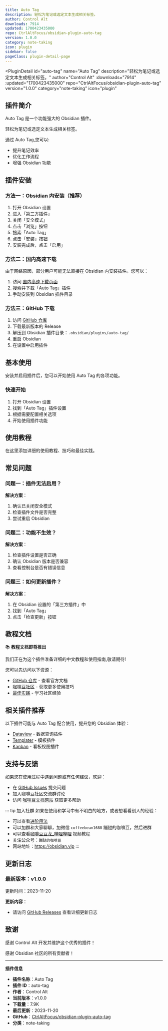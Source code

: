 ```yaml
---
title: Auto Tag
description: 轻松为笔记或选定文本生成相关标签。
author: Control Alt
downloads: 7914
updated: 1700423435000
repo: CtrlAltFocus/obsidian-plugin-auto-tag
version: 1.0.0
category: note-taking
icon: plugin
sidebar: false
pageClass: plugin-detail-page
---
```


<PluginDetail
  id="auto-tag"
  name="Auto Tag"
  description="轻松为笔记或选定文本生成相关标签。"
  author="Control Alt"
  :downloads="7914"
  :updated="1700423435000"
  repo="CtrlAltFocus/obsidian-plugin-auto-tag"
  version="1.0.0"
  category="note-taking"
  icon="plugin"
>

<!-- AUTO_GENERATED_START -->
## 插件简介

Auto Tag 是一个功能强大的 Obsidian 插件。

轻松为笔记或选定文本生成相关标签。

通过 Auto Tag,您可以:

- 提升笔记效率
- 优化工作流程
- 增强 Obsidian 功能

<!-- AUTO_GENERATED_END -->

<!-- AUTO_GENERATED_START -->
## 插件安装

### 方法一：Obsidian 内安装（推荐）

1. 打开 Obsidian 设置
2. 进入「第三方插件」
3. 关闭「安全模式」
4. 点击「浏览」按钮
5. 搜索「Auto Tag」
6. 点击「安装」按钮
7. 安装完成后，点击「启用」

### 方法二：国内高速下载

由于网络原因，部分用户可能无法直接在 Obsidian 内安装插件。您可以：

1. 访问 [国内高速下载页面](/zh/documentation/obsidian-plugins-download.html)
2. 搜索并下载「Auto Tag」插件
3. 手动安装到 Obsidian 插件目录

### 方法三：GitHub 下载

1. 访问 [GitHub 仓库](https://github.com/CtrlAltFocus/obsidian-plugin-auto-tag)
2. 下载最新版本的 Release
3. 解压到 Obsidian 插件目录：`.obsidian/plugins/auto-tag/`
4. 重启 Obsidian
5. 在设置中启用插件

## 基本使用

安装并启用插件后，您可以开始使用 Auto Tag 的各项功能。

### 快速开始

1. 打开 Obsidian 设置
2. 找到「Auto Tag」插件设置
3. 根据需要配置相关选项
4. 开始使用插件功能

<!-- AUTO_GENERATED_END -->

<!-- CUSTOM_CONTENT_START:tutorial -->
## 使用教程

在这里添加详细的使用教程、技巧和最佳实践。

<!-- CUSTOM_CONTENT_END:tutorial -->

<!-- SHARED_CONTENT_START -->
## 常见问题

### 问题一：插件无法启用？

**解决方案**：
1. 确认已关闭安全模式
2. 检查插件文件是否完整
3. 尝试重启 Obsidian

### 问题二：功能不生效？

**解决方案**：
1. 检查插件设置是否正确
2. 确认 Obsidian 版本是否兼容
3. 查看控制台是否有错误信息

### 问题三：如何更新插件？

**解决方案**：
1. 在 Obsidian 设置的「第三方插件」中
2. 找到「Auto Tag」
3. 点击「检查更新」按钮

## 教程文档

📚 **教程文档即将推出**

我们正在为这个插件准备详细的中文教程和使用指南,敬请期待!

您可以先访问以下资源：
- [GitHub 仓库](https://github.com/CtrlAltFocus/obsidian-plugin-auto-tag) - 查看官方文档
- [咖啡豆社区](/zh/bases/) - 获取更多使用技巧
- [最佳实践](/zh/best-practices/) - 学习社区经验

## 相关插件推荐

以下插件可能与 Auto Tag 配合使用，提升您的 Obsidian 体验：

- [Dataview](/zh/plugins/dataview.html) - 数据查询插件
- [Templater](/zh/plugins/templater-obsidian.html) - 模板插件
- [Kanban](/zh/plugins/obsidian-kanban.html) - 看板视图插件

## 支持与反馈

如果您在使用过程中遇到问题或有任何建议，欢迎：

- 在 [GitHub Issues](https://github.com/CtrlAltFocus/obsidian-plugin-auto-tag/issues) 提交问题
- 加入咖啡豆社区交流群讨论
- 访问 [咖啡豆文档网站](https://obsidian.vip) 获取更多帮助

::: tip 加入社群
如果在使用和学习中有不明白的地方，或者想看看别人的经验：
- 可以查看[进阶用法](/zh/advanced)
- 可以加群和大家聊聊，加微信 `coffeebean1688` 蹦跶的咖啡豆，然后进群
- 可以查看[咖啡豆豆龙_哔哩哔哩](https://space.bilibili.com/618777356) 视频教程
- 关注公众号：`蹦跶的咖啡豆`
- 网站地址：https://obsidian.vip
:::
<!-- SHARED_CONTENT_END -->

<!-- AUTO_GENERATED_START -->
## 更新日志

### 最新版本：v1.0.0

更新时间：2023-11-20

**更新内容**：
- 请访问 [GitHub Releases](https://github.com/CtrlAltFocus/obsidian-plugin-auto-tag/releases) 查看详细更新日志

## 致谢

感谢 Control Alt 开发并维护这个优秀的插件！

感谢 Obsidian 社区的所有贡献者！

---

**插件信息**
- **插件名称**：Auto Tag
- **插件 ID**：auto-tag
- **作者**：Control Alt
- **当前版本**：v1.0.0
- **下载量**：7.9K
- **最后更新**：2023-11-20
- **GitHub**：[CtrlAltFocus/obsidian-plugin-auto-tag](https://github.com/CtrlAltFocus/obsidian-plugin-auto-tag)
- **分类**：note-taking
<!-- AUTO_GENERATED_END -->

</PluginDetail>

